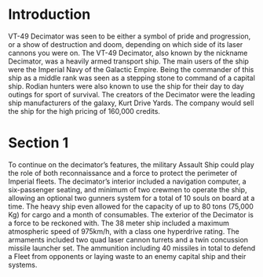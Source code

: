 # Introduction

VT-49 Decimator was seen to be either a symbol of pride and progression, or a show of destruction and doom, depending on which side of its laser cannons you were on.
The VT-49 Decimator, also known by the nickname Decimator, was a heavily armed transport ship.
The main users of the ship were the Imperial Navy of the Galactic Empire.
Being the commander of this ship as a middle rank was seen as a stepping stone to command of a capital ship.
Rodian hunters were also known to use the ship for their day to day outings for sport of survival.
The creators of the Decimator were the leading ship manufacturers of the galaxy, Kurt Drive Yards.
The company would sell the ship for the high pricing of 160,000 credits.

# Section 1

To continue on the decimator’s features, the military Assault Ship could play the role of both reconnaissance and a force to protect the perimeter of Imperial fleets.
The decimator’s interior included a navigation computer, a six-passenger seating, and minimum of two crewmen to operate the ship, allowing an optional two gunners system for a total of 10 souls on board at a time.
The heavy ship even allowed for the capacity of up to 80 tons (75,000 Kg) for cargo and a month of consumables.
The exterior of the Decimator is a force to be reckoned with.
The 38 meter ship included a maximum atmospheric speed of 975km/h, with a class one hyperdrive rating.
The armaments included two quad laser cannon turrets and a twin concussion missile launcher set.
The ammunition including 40 missiles in total to defend a Fleet from opponents or laying waste to an enemy capital ship and their systems.
